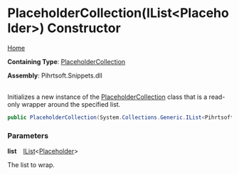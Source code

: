 # PlaceholderCollection\(IList\<Placeholder>\) Constructor

[Home](../../../../README.md)

**Containing Type**: [PlaceholderCollection](../README.md)

**Assembly**: Pihrtsoft\.Snippets\.dll

\
Initializes a new instance of the [PlaceholderCollection](../README.md) class that is a read\-only wrapper around the specified list\.

```csharp
public PlaceholderCollection(System.Collections.Generic.IList<Pihrtsoft.Snippets.Placeholder> list)
```

### Parameters

**list** &ensp; [IList](https://docs.microsoft.com/en-us/dotnet/api/system.collections.generic.ilist-1)\<[Placeholder](../../Placeholder/README.md)>

The list to wrap\.